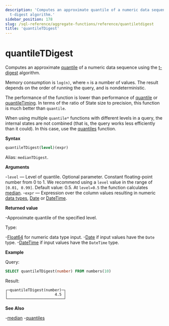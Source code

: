 ```yaml
---
description: 'Computes an approximate quantile of a numeric data sequence using the
  t-digest algorithm.'
sidebar_position: 178
slug: /sql-reference/aggregate-functions/reference/quantiletdigest
title: 'quantileTDigest'
---
```


# quantileTDigest

Computes an approximate [quantile](https://en.wikipedia.org/wiki/Quantile) of a numeric data sequence using the [t-digest](https://github.com/tdunning/t-digest/blob/master/docs/t-digest-paper/histo.pdf) algorithm.

Memory consumption is `log(n)`, where `n` is a number of values. The result depends on the order of running the query, and is nondeterministic.

The performance of the function is lower than performance of [quantile](/sql-reference/aggregate-functions/reference/quantile) or [quantileTiming](/sql-reference/aggregate-functions/reference/quantiletiming). In terms of the ratio of State size to precision, this function is much better than `quantile`.

When using multiple `quantile*` functions with different levels in a query, the internal states are not combined (that is, the query works less efficiently than it could). In this case, use the [quantiles](../../../sql-reference/aggregate-functions/reference/quantiles.md#quantiles) function.

**Syntax**

```sql
quantileTDigest(level)(expr)
```

Alias: `medianTDigest`.

**Arguments**

-`level` — Level of quantile. Optional parameter. Constant floating-point number from 0 to 1. We recommend using a `level` value in the range of `[0.01, 0.99]`. Default value: 0.5. At `level=0.5` the function calculates [median](https://en.wikipedia.org/wiki/Median).
-`expr` — Expression over the column values resulting in numeric [data types](/sql-reference/data-types), [Date](../../../sql-reference/data-types/date.md) or [DateTime](../../../sql-reference/data-types/datetime.md).

**Returned value**

-Approximate quantile of the specified level.

Type:

-[Float64](../../../sql-reference/data-types/float.md) for numeric data type input.
-[Date](../../../sql-reference/data-types/date.md) if input values have the `Date` type.
-[DateTime](../../../sql-reference/data-types/datetime.md) if input values have the `DateTime` type.

**Example**

Query:

```sql
SELECT quantileTDigest(number) FROM numbers(10)
```

Result:

```text
┌─quantileTDigest(number)─┐
│                     4.5 │
└─────────────────────────┘
```

**See Also**

-[median](/sql-reference/aggregate-functions/reference/median)
-[quantiles](/sql-reference/aggregate-functions/reference/quantiles)
